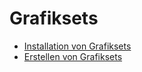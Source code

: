 # Grafiksets

* [Installation von Grafiksets](graphicsets_install)
* [Erstellen von Grafiksets](graphicsets_making)
